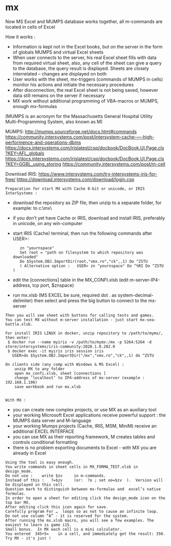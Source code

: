 # mx
Now MS Excel and MUMPS database works together, all m-commands are located in cells of Excel

How it works :
  - Information is kept not in the Excel books, but on the server in the form of globals MUMPS and virtual Excel sheets
  - When user connects to the server, his real Excel sheet fills with data from required virtual sheet, also, any cell of the sheet can give a query to the database, the query result is displayed. Sheets are closely interrelated – changes are displayed on both
  - User works with the sheet, mx-triggers (commands of MUMPS in cells) monitor his actions and initiate the necessary procedures
  - After disconnection, the real Excel sheet is not being saved, however data still remains on the server if necessary
  - MX work without additional programming of VBA-macros or MUMPS, enough mx-formulas
  
  (MUMPS is an acronym for the Massachusetts General Hospital Utility Multi-Programming System, also known as M)

  MUMPS:  http://mumps.sourceforge.net/docs.html#commands  
	https://community.intersystems.com/post/intersystem-cache-—-high-performence-and-operations-dbms
	https://docs.intersystems.com/irislatest/csp/docbook/DocBook.UI.Page.cls?KEY=AFL_globals
        https://docs.intersystems.com/irislatest/csp/docbook/DocBook.UI.Page.cls?KEY=GGBL_using_storing
	https://community.intersystems.com/post/m-cell  
	
  Download IRIS: https://www.intersystems.com/try-intersystems-iris-for-free/
		https://download.intersystems.com/download/login.csp

	Preparation for start MX with Cache 8-bit or unicode, or IRIS InterSystems :
  -  download the repository as ZIP file, then unzip to a separate folder, for example: to c:\mx\
  -  if you don’t yet have Cache or IRIS, download and install IRIS, preferably in unicode, on any win-computer
  -  start IRIS (Cache) terminal, then run the following commands after USER>:
  
			zn "yournspace"
			Set root = "path on filesystem to which repository was downloaded"
			Do $System.OBJ.ImportDir(root,"vmx.ro","ck",,1) Do ^ZSTU
			( Alternative option :   USER> zn "yournspace" Do ^%RI Do ^ZSTU  )
 
  -  edit the [connections] table in the MX_CONFI.xlsb (edit m-server-IP4-address, tcp port, $znspace)
  -  run mx.xlsb (MS EXCEL be sure, required dot . as system-decimal-delimiter) then select and press the big button to connect to the mx-server

	Then you will see sheet with buttons for calling tests and games.
	You can test MX without m-server installation - just start mx-sea-battle.xlsb.

	For install IRIS LINUX in docker, unzip repozitory to /path/to/mymx/, then enter: 
	 $ docker run --name myiris -v /path/to/mymx:/mx -p 5264:5264 -d store/intersystems/iris-community:2020.1.0.202.0
	 $ docker exec -it myiris iris session iris
	   USER>do $System.OBJ.ImportDir("/mx","vmx.ro","ck",,1) do ^ZSTU
	   
	On clients side (any comp with Windows & MS Excel) :
		unzip MX to any folder 
		open mx_confi.xlsb, sheet [connections ]
		change ‘localhost’ to IP4-address of mx-server (example : 192.168.1.106)
		save workbook and run mx.xlsb
   

	With MX :
  
  -  you can create new complex projects, or use MX as an auxiliary tool 
  -  your working Microsoft Excel applications receive powerful support : the MUMPS data server and M-language
  -  your working Mumps projects (Cache, IRIS, MSM, MiniM) receive an additional EXCEL INTERFACE
  -  you can use MX as their reporting framework, M creates tables and controls conditional formatting
  -  there is no problem exporting documents to Excel - with MX you are already in Excel
  
  
	Using the tool is easy enough.
	You write commands in sheet cells in MX_FORMA_TEST.xlsb in design_mode.
	Do not use :    write $zv     in m-commands.
	Instead of this :   ?=$zv     (or:  ?o ; set oo=$zv  ).  Version will be displayed in this cell.
	Question mark to distinguish between mx-formulas and  excel’s native formulas.
	In order to open a sheet for editing click the design_mode icon on the top bar MX.
	After editing click this icon again for save.
	Carefully program For …  loops so as not to cause an infinite loop.
	Do not use column “A” - it is reserved for the system.
	After running the mx.xlsb macro, you will see a few examples. The easiest to learn is game i15.
	Small bonus.  In MX each cell is a mini calculator.
	You entered  345+5=    in a cell, and immediately got the result: 350.
	Try MX - it's just !
